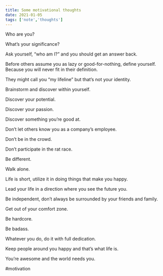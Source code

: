 ```yaml
---
title: Some motivational thoughts
date: 2021-01-05
tags: ['note','thoughts']
---
```


Who are you?

What’s your significance?

Ask yourself, “who am I?” and you should get an answer back.

Before others assume you as lazy or good-for-nothing, define yourself. Because you will never fit in their definition.

They might call you “my lifeline” but that’s not your identity.

Brainstorm and discover within yourself.

Discover your potential.

Discover your passion.

Discover something you’re good at.

Don’t let others know you as a company’s employee.

Don’t be in the crowd.

Don’t participate in the rat race.

Be different.

Walk alone.

Life is short, utilize it in doing things that make you happy.

Lead your life in a direction where you see the future you.

Be independent, don’t always be surrounded by your friends and family.

Get out of your comfort zone.

Be hardcore.

Be badass.

Whatever you do, do it with full dedication.

Keep people around you happy and that’s what life is.

You’re awesome and the world needs you.

#motivation